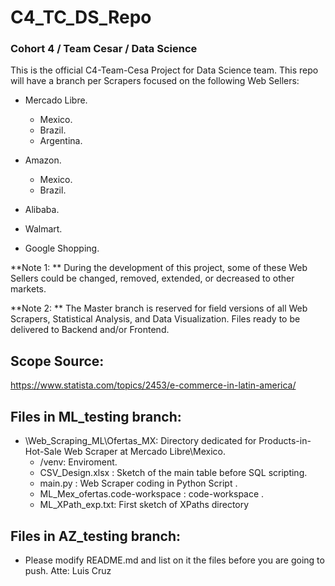 # C4_TC_DS_Repo
### Cohort 4 / Team Cesar / Data Science

This is the official C4-Team-Cesa Project for Data Science team.
This repo will have a branch per Scrapers focused on the following Web Sellers:

- Mercado Libre.
	- Mexico.
	- Brazil.
	- Argentina.

- Amazon.
	- Mexico.
	- Brazil.

- Alibaba.
- Walmart.
- Google Shopping.

**Note 1: ** During the development of this project, some of these Web Sellers could be changed, removed, extended, or decreased to other markets.

**Note 2: ** The Master branch is reserved for field versions of all Web Scrapers, Statistical Analysis, and Data Visualization. Files ready to be delivered to Backend and/or Frontend.

## Scope Source:

https://www.statista.com/topics/2453/e-commerce-in-latin-america/

## Files in ML_testing branch:
- \Web_Scraping_ML\Ofertas_MX\: Directory dedicated for Products-in-Hot-Sale Web Scraper at Mercado Libre\Mexico.
	- /venv: Enviroment.
	- CSV_Design.xlsx : Sketch of the main table before SQL scripting.
	- main.py : Web Scraper coding in Python Script .
	- ML_Mex_ofertas.code-workspace : code-workspace .
	- ML_XPath_exp.txt: First sketch of XPaths directory 

## Files in AZ_testing branch:
- Please modify README.md and list on it the files before you are going to push.
	Atte: Luis Cruz
